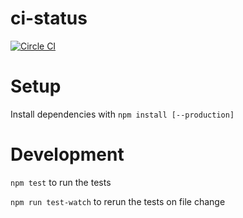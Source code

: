 ci-status
=========

[![Circle CI](https://circleci.com/gh/christian-fei/ci-status.svg?style=svg)](https://circleci.com/gh/christian-fei/ci-status)


# Setup

Install dependencies with `npm install [--production]`

# Development

`npm test` to run the tests

`npm run test-watch` to rerun the tests on file change
